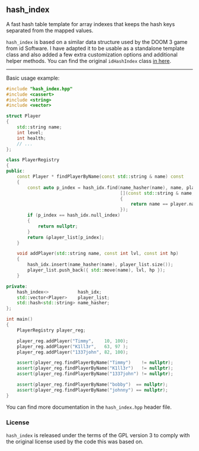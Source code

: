 
## hash_index

A fast hash table template for array indexes that keeps the hash keys separated from the mapped values.

`hash_index` is based on a similar data structure used by the DOOM 3 game from id Software.
I have adapted it to be usable as a standalone template class and also added a few
extra customization options and additional helper methods. You can find the original
`idHashIndex` class [in here](https://github.com/id-Software/DOOM-3-BFG/blob/master/neo/idlib/containers/HashIndex.h).

----

Basic usage example:

```cpp
#include "hash_index.hpp"
#include <cassert>
#include <string>
#include <vector>

struct Player
{
    std::string name;
    int level;
    int health;
    // ...
};

class PlayerRegistry
{
public:
    const Player * findPlayerByName(const std::string & name) const
    {
        const auto p_index = hash_idx.find(name_hasher(name), name, player_list,
                                           [](const std::string & name, const Player & player)
                                           {
                                               return name == player.name;
                                           });
        if (p_index == hash_idx.null_index)
        {
            return nullptr;
        }
        return &player_list[p_index];
    }

    void addPlayer(std::string name, const int lvl, const int hp)
    {
        hash_idx.insert(name_hasher(name), player_list.size());
        player_list.push_back({ std::move(name), lvl, hp });
    }

private:
    hash_index<>           hash_idx;
    std::vector<Player>    player_list;
    std::hash<std::string> name_hasher;
};

int main()
{
    PlayerRegistry player_reg;

    player_reg.addPlayer("Timmy",    10, 100);
    player_reg.addPlayer("K1ll3r",   63, 97 );
    player_reg.addPlayer("1337john", 82, 100);

    assert(player_reg.findPlayerByName("Timmy")    != nullptr);
    assert(player_reg.findPlayerByName("K1ll3r")   != nullptr);
    assert(player_reg.findPlayerByName("1337john") != nullptr);

    assert(player_reg.findPlayerByName("bobby")  == nullptr);
    assert(player_reg.findPlayerByName("johnny") == nullptr);
}
```

You can find more documentation in the `hash_index.hpp` header file.

### License

`hash_index` is released under the terms of the GPL version 3
to comply with the original license used by the code this was based on.

